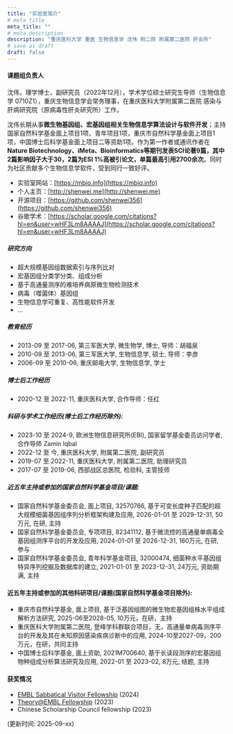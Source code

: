 ```yaml
---
title: "实验室简介"
# meta title
meta_title: ""
# meta description
description: "重庆医科大学 重医 生物信息学 沈伟 附二院 附属第二医院 肝炎所"
# save as draft
draft: false
---
```


#### 课题组负责人

沈伟，理学博士，副研究员（2022年12月），学术学位硕士研究生导师（生物信息学 0710Z1），重庆生物信息学会常务理事，在重庆医科大学附属第二医院 感染与肝病研究院（原病毒性肝炎研究所）工作。

沈伟长期从事**微生物基因组、宏基因组相关生物信息学算法设计与软件开发**；主持国家自然科学基金面上项目1项、青年项目1项，重庆市自然科学基金面上项目1项，中国博士后科学基金面上项目二等资助1项。作为第一作者或通讯作者在**Nature Biotechnology、iMeta、Bioinformatics等期刊发表SCI论著9篇，其中2篇影响因子大于30，2篇为ESI 1%高被引论文，单篇最高引用2700余次**。同时为社区贡献多个生物信息学软件，受到同行一致好评。

- 实验室网站：[https://mbio.info](https://mbio.info)
- 个人主页：[http://shenwei.me](http://shenwei.me)
- 开源项目：[https://github.com/shenwei356](https://github.com/shenwei356)
- 谷歌学术：[https://scholar.google.com/citations?hl=en&user=wHF3Lm8AAAAJ](https://scholar.google.com/citations?hl=en&user=wHF3Lm8AAAAJ)

##### 研究方向

- 超大规模基因组数据索引与序列比对
- 宏基因组分类学分类、组成分析
- 基于高通量测序的难培养病原微生物检测技术
- 病毒（噬菌体）基因组
- 生物信息学可重复、高性能软件开发
- ...

##### 教育经历

- 2013-09 至 2017-06, 第三军医大学, 微生物学, 博士, 导师：胡福泉
- 2010-09 至 2013-06, 第三军医大学, 生物信息学, 硕士, 导师：李彦
- 2006-09 至 2010-06, 重庆邮电大学, 生物信息学, 学士

##### 博士后工作经历

- 2020-12 至 2022-11, 重庆医科大学, 合作导师：任红

##### 科研与学术工作经历(博士后工作经历除外):

- 2023-10 至 2024-9, 欧洲生物信息研究所(EBI), 国家留学基金委员访问学者, 合作导师 Zamin Iqbal
- 2022-12 至 今, 重庆医科大学, 附属第二医院, 副研究员
- 2019-07 至 2022-11, 重庆医科大学, 附属第二医院, 助理研究员
- 2017-07 至 2019-06, 西部战区总医院, 检验科, 主管技师

##### 近五年主持或参加的国家自然科学基金项目/课题:

- 国家自然科学基金委员会, 面上项目, 32570766, 基于可变长度种子匹配的超大规模细菌基因组序列分析框架构建及应用, 2026-01-01 至 2029-12-31, 50万元, 在研, 主持
- 国家自然科学基金委员会, 专项项目, 82341112, 基于微流控的高通量单病毒全基因组测序平台的开发及应用, 2024-01-01 至 2026-12-31, 160万元, 在研, 参与
- 国家自然科学基金委员会, 青年科学基金项目, 32000474, 细菌种水平基因组特异序列挖掘及数据库的建立, 2021-01-01 至 2023-12-31, 24万元, 资助期满, 主持

#### 近五年主持或参加的其他科研项目/课题(国家自然科学基金项目除外):

- 重庆市自然科学基金, 面上项目, 基于泛基因组图的微生物宏基因组株水平组成解析方法研究, 2025-06至2028-05, 10万元，在研，主持
- 重庆医科大学附属第二医院, 登峰学科群联合项目，无，高通量单病毒测序平台的开发及其在未知原因感染疾病诊断中的应用, 2024-10至2027-09，200万元，在研，共同主持
- 中国博士后科学基金, 面上资助, 2021M700640, 基于长读段测序的宏基因组物种组成分析算法研究及应用, 2022-01 至 2023-02, 8万元, 结题, 主持

#### 获奖情况

- [EMBL Sabbatical Visitor Fellowship](https://www.embl.org/about/info/scientific-visitor-programme/fellowships/embl-sabbatical-visitor-fellowships/) (2024)
- [Theory@EMBL Fellowship](https://www.embl.org/about/info/scientific-visitor-programme/theoryembl/) (2023)
- Chinese Scholarship Council fellowship (2023)

(更新时间: 2025-09-xx)
